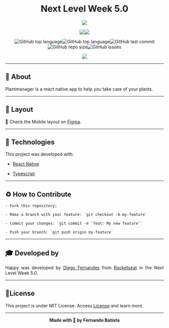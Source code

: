 <h1 align="center">Next Level Week 5.0</h1>
<p align="center">
<img src="./.github/icon.png"/>



<div align="center">
<img src="https://img.shields.io/badge/ROCKETSEAT-NLW%205.0-32B768?style=for-the-badge&logo=appveyor"/><img src="https://img.shields.io/badge/LICENSE-MIT-32B768?style=for-the-badge&logo=appveyor" />

![GitHub top language](https://img.shields.io/github/languages/count/Nandosbx/plantmanager?color=32B768&&style=for-the-badge&logo=appveyor)![GitHub top language](https://img.shields.io/github/languages/top/Nandosbx/plantmanager?color=32B768&&style=for-the-badge&logo=appveyor)![GitHub last commit](https://img.shields.io/github/last-commit/Nandosbx/plantmanager?color=32B768&&style=for-the-badge&logo=appveyor)![GitHub repo size](https://img.shields.io/github/repo-size/Nandosbx/plantmanager?color=32B768&&style=for-the-badge&logo=appveyor)![GitHub issues](https://img.shields.io/github/issues/Nandosbx/plantmanager?color=32B768&&style=for-the-badge&logo=appveyor)
</div>

<p align="center">
<img src="./.github/"/>
</p>


------------

<h2>📖 About</h2>

Plantmanager is a react native app to help you take care of your plants.

------------
<h2>🔖 Layout</h2>
<div align="justify">

📱 Check the Mobile layout on <a href="https://www.figma.com/file/UnXGpXsbpoi9hboPOzntbd/PlantManager?node-id=0%3A1">Figma</a>.


------------

<h2>🚀 Technologies</h2>

This project was developed with:

- [React Native](https://reactnative.dev/ "React")
  
- [Typescript](https://www.typescriptlang.org/ "Typescript")

------------
<h2>♻️ How to Contribute</h2>

```
- Fork this repository;

- Make a branch with your feature: `git checkout -b my-feature`

- Commit your changes: `git commit -m 'feat: My new feature'`

- Push your branch: `git push origin my-feature`
```
------------

<h2>🎓 Developed by</h2>
Happy was developed by <a href="https://github.com/diego3g">Diego Fernandes</a> from <a href="https://rocketseat.com.br/">Rocketseat</a> in the Next Level Week 5.0.

------------


<h2>📃License</h2>

This project is under MIT License. Access <a href="https://github.com/Nandosbx/podcastr-next/blob/master/LICENSE.md">License</a> and learn more.

------------


<footer align="center">
 <strong align="center">Made with 💜 by Fernando Batista</strong>
</footer>
